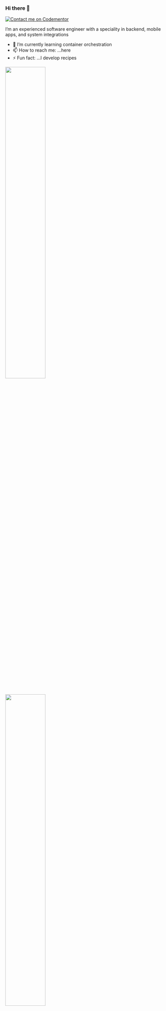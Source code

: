 ### Hi there 👋

[![Contact me on Codementor](https://www.codementor.io/m-badges/sammymunywele/find-me-on-cm-b.svg)](https://www.codementor.io/@sammymunywele?refer=badge)


 I’m an experienced software engineer with a speciality in backend, mobile apps, and system integrations
 
- 🌱 I’m currently learning container orchestration
- 📫 How to reach me: ...here
- ⚡ Fun fact: ...I develop recipes


<!--img align='left' src="https://github-readme-stats.vercel.app/api?username=masgeek&show_icons=true&count_private=true"/-->

<a href="https://github.com/masgeek"><img width="50%" src="https://github-readme-stats.vercel.app/api?username=masgeek&count_private=true&theme=omni&title_color=7CF3A0"></a>

<a href="https://github.com/masgeek"><img width="50%" src="http://github-readme-streak-stats.herokuapp.com/?user=masgeek&theme=radical&date_format=M%20j%5B%2C%20Y%5D&ring=7CF3A0&fire=7CF3A0&sideNums=7CF3A0&count_private=true"></a>

![](https://github-readme-stats.vercel.app/api/top-langs/?username=masgeek&theme=omni&hide_border=false&include_all_commits=true&count_private=true&layout=compact)

<img src="https://visitor-badge.laobi.icu/badge?page_id=masgeek.masgeek" alt="visitor badge"/>


## 🏆 GitHub Trophies
![](https://github-profile-trophy.vercel.app/?username=masgeek&theme=tokyonight&no-frame=false&no-bg=false&margin-w=4)

##  🤝🏻 &nbsp;Connect with Me

<p align="center">
<a href="https://www.linkedin.com/in/munywele">
 <img src="https://img.shields.io/badge/Sammy%20M----brightgreen?style=flat-square&logo=Linkedin&logoColor=white"/></a>

 </p>
